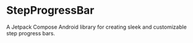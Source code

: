 # StepProgressBar
A Jetpack Compose Android library for creating sleek and customizable step progress bars.
